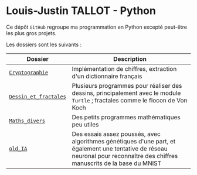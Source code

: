 # Louis-Justin TALLOT - Python

Ce dépôt `GitHub` regroupe ma programmation en Python excepté peut-être les plus gros projets.

Les dossiers sont les suivants :

|Dossier| Description|
|-----------|---------------|
|[`Cryptographie`](https://github.com/LouisJustinTALLOT/Python/tree/master/Cryptographie)| Implémentation de chiffres, extraction d'un dictionnaire français |
|[`Dessin_et_fractales`](https://github.com/LouisJustinTALLOT/Python/tree/master/Dessin_et_fractales)| Plusieurs programmes pour réaliser des dessins, principalement avec le module `Turtle` ; fractales comme le flocon de Von Koch|
|[`Maths_divers`](https://github.com/LouisJustinTALLOT/Python/tree/master/Maths_divers)|Des petits programmes mathématiques peu utiles|
|[`old_IA`](https://github.com/LouisJustinTALLOT/Python/tree/master/old_IA)| Des essais assez poussés, avec algorithmes génétiques d'une part, et également une tentative de réseau neuronal pour reconnaître des chiffres manuscrits de la base du MNIST|
